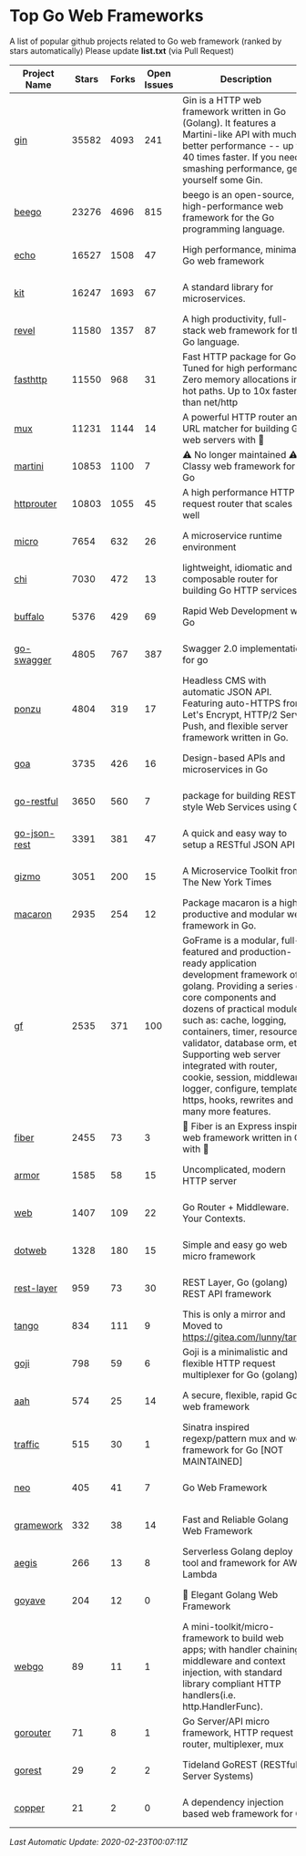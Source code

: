 # Top Go Web Frameworks
A list of popular github projects related to Go web framework (ranked by stars automatically)
Please update **list.txt** (via Pull Request)

| Project Name | Stars | Forks | Open Issues | Description | Last Commit |
| ------------ | ----- | ----- | ----------- | ----------- | ----------- |
| [gin](https://github.com/gin-gonic/gin) | 35582 | 4093 | 241 | Gin is a HTTP web framework written in Go (Golang). It features a Martini-like API with much better performance -- up to 40 times faster. If you need smashing performance, get yourself some Gin. | 2020-02-21 09:15:17 |
| [beego](https://github.com/astaxie/beego) | 23276 | 4696 | 815 | beego is an open-source, high-performance web framework for the Go programming language. | 2020-02-22 07:09:25 |
| [echo](https://github.com/labstack/echo) | 16527 | 1508 | 47 | High performance, minimalist Go web framework | 2020-02-19 15:10:57 |
| [kit](https://github.com/go-kit/kit) | 16247 | 1693 | 67 | A standard library for microservices. | 2020-02-20 21:15:27 |
| [revel](https://github.com/revel/revel) | 11580 | 1357 | 87 | A high productivity, full-stack web framework for the Go language. | 2018-10-30 13:23:52 |
| [fasthttp](https://github.com/valyala/fasthttp) | 11550 | 968 | 31 | Fast HTTP package for Go. Tuned for high performance. Zero memory allocations in hot paths. Up to 10x faster than net/http | 2020-02-12 12:51:27 |
| [mux](https://github.com/gorilla/mux) | 11231 | 1144 | 14 | A powerful HTTP router and URL matcher for building Go web servers with 🦍 | 2020-01-12 19:17:43 |
| [martini](https://github.com/go-martini/martini) | 10853 | 1100 | 7 | ⚠️ No longer maintained ⚠️  Classy web framework for Go | 2017-01-21 21:58:54 |
| [httprouter](https://github.com/julienschmidt/httprouter) | 10803 | 1055 | 45 | A high performance HTTP request router that scales well | 2020-01-14 09:48:04 |
| [micro](https://github.com/micro/micro) | 7654 | 632 | 26 | A microservice runtime environment | 2020-02-22 15:44:32 |
| [chi](https://github.com/go-chi/chi) | 7030 | 472 | 13 | lightweight, idiomatic and composable router for building Go HTTP services | 2020-02-20 03:27:04 |
| [buffalo](https://github.com/gobuffalo/buffalo) | 5376 | 429 | 69 | Rapid Web Development w/ Go | 2020-02-19 06:39:20 |
| [go-swagger](https://github.com/go-swagger/go-swagger) | 4805 | 767 | 387 | Swagger 2.0 implementation for go | 2020-02-11 16:19:45 |
| [ponzu](https://github.com/ponzu-cms/ponzu) | 4804 | 319 | 17 | Headless CMS with automatic JSON API. Featuring auto-HTTPS from Let's Encrypt, HTTP/2 Server Push, and flexible server framework written in Go. | 2020-01-02 00:14:32 |
| [goa](https://github.com/goadesign/goa) | 3735 | 426 | 16 | Design-based APIs and microservices in Go | 2020-02-22 01:24:15 |
| [go-restful](https://github.com/emicklei/go-restful) | 3650 | 560 | 7 | package for building REST-style Web Services using Go | 2020-02-16 20:05:39 |
| [go-json-rest](https://github.com/ant0ine/go-json-rest) | 3391 | 381 | 47 | A quick and easy way to setup a RESTful JSON API | 2017-09-13 04:12:08 |
| [gizmo](https://github.com/nytimes/gizmo) | 3051 | 200 | 15 | A Microservice Toolkit from The New York Times | 2019-12-20 17:17:13 |
| [macaron](https://github.com/go-macaron/macaron) | 2935 | 254 | 12 | Package macaron is a high productive and modular web framework in Go. | 2019-10-19 23:13:54 |
| [gf](https://github.com/gogf/gf) | 2535 | 371 | 100 | GoFrame is a modular, full-featured and production-ready application development framework of golang. Providing a series of core components and dozens of practical modules, such as: cache, logging, containers, timer, resource, validator, database orm, etc. Supporting web server integrated with router, cookie, session, middleware, logger, configure, template, https, hooks, rewrites and many more features.  | 2020-02-22 09:06:58 |
| [fiber](https://github.com/gofiber/fiber) | 2455 | 73 | 3 | 🚀 Fiber is an Express inspired web framework written in Go with 💖 | 2020-02-22 16:21:16 |
| [armor](https://github.com/labstack/armor) | 1585 | 58 | 15 | Uncomplicated, modern HTTP server | 2019-08-03 18:10:09 |
| [web](https://github.com/gocraft/web) | 1407 | 109 | 22 | Go Router + Middleware. Your Contexts. | 2019-02-07 15:06:52 |
| [dotweb](https://github.com/devfeel/dotweb) | 1328 | 180 | 15 | Simple and easy go web micro framework | 2019-12-01 08:01:18 |
| [rest-layer](https://github.com/rs/rest-layer) | 959 | 73 | 30 | REST Layer, Go (golang) REST API framework | 2019-12-05 10:17:11 |
| [tango](https://github.com/lunny/tango) | 834 | 111 | 9 | This is only a mirror and Moved to https://gitea.com/lunny/tango | 2019-05-17 03:31:10 |
| [goji](https://github.com/goji/goji) | 798 | 59 | 6 | Goji is a minimalistic and flexible HTTP request multiplexer for Go (golang) | 2019-01-26 23:58:29 |
| [aah](https://github.com/go-aah/aah) | 574 | 25 | 14 | A secure, flexible, rapid Go web framework | 2019-10-12 08:09:30 |
| [traffic](https://github.com/gravityblast/traffic) | 515 | 30 | 1 | Sinatra inspired regexp/pattern mux and web framework for Go [NOT MAINTAINED] | 2015-11-26 21:31:07 |
| [neo](https://github.com/ivpusic/neo) | 405 | 41 | 7 | Go Web Framework | 2017-08-14 23:54:31 |
| [gramework](https://github.com/gramework/gramework) | 332 | 38 | 14 | Fast and Reliable Golang Web Framework | 2020-01-21 17:51:59 |
| [aegis](https://github.com/tmaiaroto/aegis) | 266 | 13 | 8 | Serverless Golang deploy tool and framework for AWS Lambda | 2019-07-28 17:59:41 |
| [goyave](https://github.com/System-Glitch/goyave) | 204 | 12 | 0 | :pear: Elegant Golang Web Framework | 2020-02-20 09:21:07 |
| [webgo](https://github.com/bnkamalesh/webgo) | 89 | 11 | 1 | A mini-toolkit/micro-framework to build web apps; with handler chaining, middleware and context injection, with standard library compliant HTTP handlers(i.e. http.HandlerFunc). | 2020-01-28 04:26:44 |
| [gorouter](https://github.com/vardius/gorouter) | 71 | 8 | 1 | Go Server/API micro framework, HTTP request router, multiplexer, mux | 2020-02-18 23:02:03 |
| [gorest](https://github.com/tideland/gorest) | 29 | 2 | 2 | Tideland GoREST (RESTful Server Systems) | 2017-11-10 13:00:37 |
| [copper](https://github.com/tusharsoni/copper) | 21 | 2 | 0 | A dependency injection based web framework for Go | 2020-02-03 01:29:53 |

*Last Automatic Update: 2020-02-23T00:07:11Z*